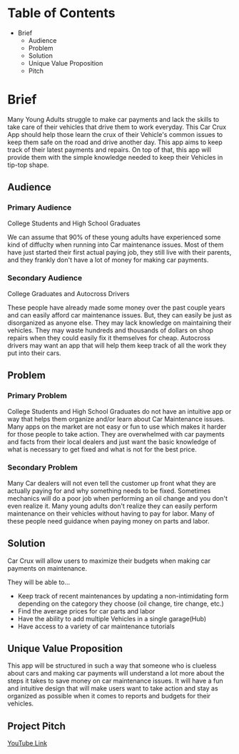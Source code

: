 # Table of Contents

* Brief
    * Audience
    * Problem
    * Solution
    * Unique Value Proposition
    * Pitch

# Brief

Many Young Adults struggle to make car payments and lack the skills to take care of their vehicles that drive them to work everyday. This Car Crux App should help those learn the crux of their Vehicle's common issues to keep them safe on the road and drive another day. This app aims to keep track of their latest payments and repairs. On top of that, this app will provide them with the simple knowledge needed to keep their Vehicles in tip-top shape.

## Audience

### Primary Audience

College Students and High School Graduates

We can assume that 90% of these young adults have experienced some kind of diffuclty when running into Car maintenance issues. Most of them have just started their first actual paying job, they still live with their parents, and they frankly don't have a lot of money for making car payments.

### Secondary Audience

College Graduates and Autocross Drivers

These people have already made some money over the past couple years and can easily afford car maintenance issues. But, they can easily be just as disorganized as anyone else. They may lack knowledge on maintaining their vehicles. They may waste hundreds and thousands of dollars on shop repairs when they could easily fix it themselves for cheap. Autocross drivers may want an app that will help them keep track of all the work they put into their cars.  

## Problem

### Primary Problem

College Students and High School Graduates do not have an intuitive app or way that helps them organize and/or learn about Car Maintenance issues. Many apps on the market are not easy or fun to use which makes it harder for those people to take action. They are overwhelmed with car payments and facts from their local dealers and just want the basic knowledge of what is necessary to get fixed and what is not for the best price. 

### Secondary Problem

Many Car dealers will not even tell the customer up front what they are actually paying for and why something needs to be fixed. Sometimes mechanics will do a poor job when performing an oil change and you don't even realize it. Many young adults don't realize they can easily perform maintenance on their vehicles without having to pay for labor. Many of these people need guidance when paying money on parts and labor.

## Solution

Car Crux will allow users to maximize their budgets when making car payments on maintenance. 

They will be able to...
* Keep track of recent maintenances by updating a non-intimidating form depending on the category they choose (oil change, tire change, etc.)
* Find the average prices for car parts and labor
* Have the ability to add multiple Vehicles in a single garage(Hub)
* Have access to a variety of car maintenance tutorials

## Unique Value Proposition

This app will be structured in such a way that someone who is clueless about cars and making car payments will understand a lot more about the steps it takes to save money on car maintenance issues. It will have a fun and intuitive design that will make users want to take action and stay as organized as possible when it comes to reports and budgets for their vehicles.

## Project Pitch
[YouTube Link](https://www.youtube.com/watch?v=e0XferTlI8k)